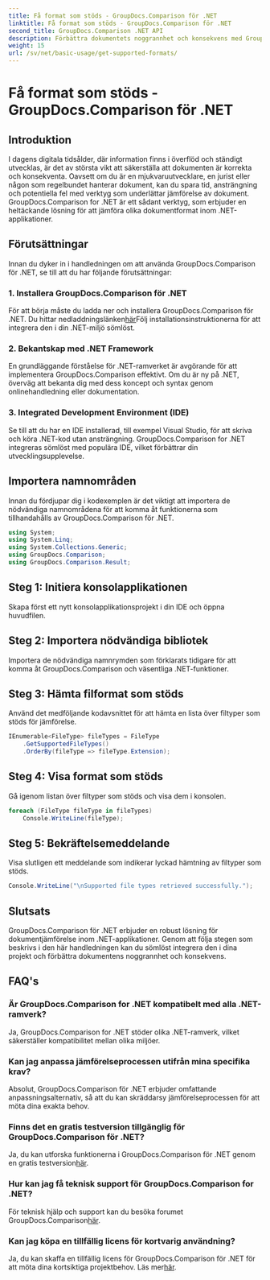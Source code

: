 ```yaml
---
title: Få format som stöds - GroupDocs.Comparison för .NET
linktitle: Få format som stöds - GroupDocs.Comparison för .NET
second_title: GroupDocs.Comparison .NET API
description: Förbättra dokumentets noggrannhet och konsekvens med GroupDocs.Comparison för .NET. Integrera sömlöst detta kraftfulla verktyg i dina .NET-applikationer.
weight: 15
url: /sv/net/basic-usage/get-supported-formats/
---
```


# Få format som stöds - GroupDocs.Comparison för .NET

## Introduktion
I dagens digitala tidsålder, där information finns i överflöd och ständigt utvecklas, är det av största vikt att säkerställa att dokumenten är korrekta och konsekventa. Oavsett om du är en mjukvaruutvecklare, en jurist eller någon som regelbundet hanterar dokument, kan du spara tid, ansträngning och potentiella fel med verktyg som underlättar jämförelse av dokument. GroupDocs.Comparison for .NET är ett sådant verktyg, som erbjuder en heltäckande lösning för att jämföra olika dokumentformat inom .NET-applikationer.
## Förutsättningar
Innan du dyker in i handledningen om att använda GroupDocs.Comparison för .NET, se till att du har följande förutsättningar:
### 1. Installera GroupDocs.Comparison för .NET
 För att börja måste du ladda ner och installera GroupDocs.Comparison för .NET. Du hittar nedladdningslänken[här](https://releases.groupdocs.com/comparison/net/)Följ installationsinstruktionerna för att integrera den i din .NET-miljö sömlöst.
### 2. Bekantskap med .NET Framework
En grundläggande förståelse för .NET-ramverket är avgörande för att implementera GroupDocs.Comparison effektivt. Om du är ny på .NET, överväg att bekanta dig med dess koncept och syntax genom onlinehandledning eller dokumentation.
### 3. Integrated Development Environment (IDE)
Se till att du har en IDE installerad, till exempel Visual Studio, för att skriva och köra .NET-kod utan ansträngning. GroupDocs.Comparison for .NET integreras sömlöst med populära IDE, vilket förbättrar din utvecklingsupplevelse.

## Importera namnområden
Innan du fördjupar dig i kodexemplen är det viktigt att importera de nödvändiga namnområdena för att komma åt funktionerna som tillhandahålls av GroupDocs.Comparison för .NET.
```csharp
using System;
using System.Linq;
using System.Collections.Generic;
using GroupDocs.Comparison;
using GroupDocs.Comparison.Result;
```

## Steg 1: Initiera konsolapplikationen
Skapa först ett nytt konsolapplikationsprojekt i din IDE och öppna huvudfilen.
## Steg 2: Importera nödvändiga bibliotek
Importera de nödvändiga namnrymden som förklarats tidigare för att komma åt GroupDocs.Comparison och väsentliga .NET-funktioner.
## Steg 3: Hämta filformat som stöds
Använd det medföljande kodavsnittet för att hämta en lista över filtyper som stöds för jämförelse.
```csharp
IEnumerable<FileType> fileTypes = FileType
    .GetSupportedFileTypes()
    .OrderBy(fileType => fileType.Extension);
```
## Steg 4: Visa format som stöds
Gå igenom listan över filtyper som stöds och visa dem i konsolen.
```csharp
foreach (FileType fileType in fileTypes)
    Console.WriteLine(fileType);
```
## Steg 5: Bekräftelsemeddelande
Visa slutligen ett meddelande som indikerar lyckad hämtning av filtyper som stöds.
```csharp
Console.WriteLine("\nSupported file types retrieved successfully.");
```

## Slutsats
GroupDocs.Comparison för .NET erbjuder en robust lösning för dokumentjämförelse inom .NET-applikationer. Genom att följa stegen som beskrivs i den här handledningen kan du sömlöst integrera den i dina projekt och förbättra dokumentens noggrannhet och konsekvens.
## FAQ's
### Är GroupDocs.Comparison for .NET kompatibelt med alla .NET-ramverk?
Ja, GroupDocs.Comparison for .NET stöder olika .NET-ramverk, vilket säkerställer kompatibilitet mellan olika miljöer.
### Kan jag anpassa jämförelseprocessen utifrån mina specifika krav?
Absolut, GroupDocs.Comparison för .NET erbjuder omfattande anpassningsalternativ, så att du kan skräddarsy jämförelseprocessen för att möta dina exakta behov.
### Finns det en gratis testversion tillgänglig för GroupDocs.Comparison för .NET?
 Ja, du kan utforska funktionerna i GroupDocs.Comparison för .NET genom en gratis testversion[här](https://releases.groupdocs.com/).
### Hur kan jag få teknisk support för GroupDocs.Comparison for .NET?
 För teknisk hjälp och support kan du besöka forumet GroupDocs.Comparison[här](https://forum.groupdocs.com/c/comparison/12).
### Kan jag köpa en tillfällig licens för kortvarig användning?
 Ja, du kan skaffa en tillfällig licens för GroupDocs.Comparison för .NET för att möta dina kortsiktiga projektbehov. Läs mer[här](https://purchase.groupdocs.com/temporary-license/).